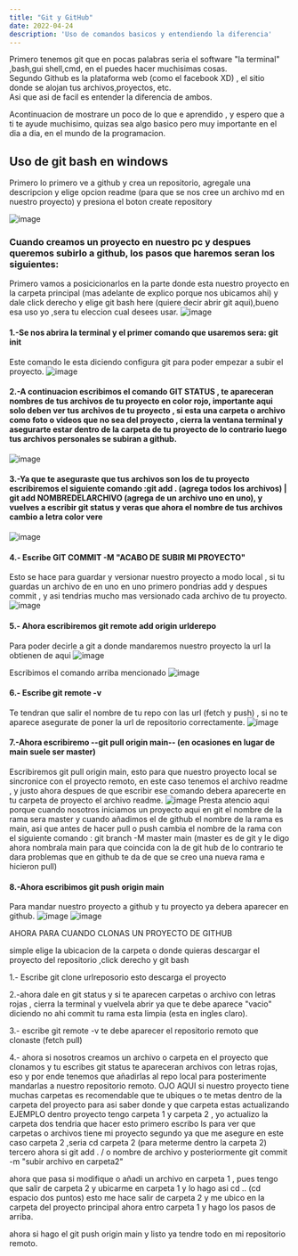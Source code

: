 ```yaml
---
title: "Git y GitHub"
date: 2022-04-24
description: 'Uso de comandos basicos y entendiendo la diferencia'
---
```


Primero tenemos git que en pocas palabras seria el software "la terminal" ,bash,gui shell,cmd, en el puedes hacer muchisimas cosas.<br>
Segundo Github es la plataforma web (como el facebook XD) , el sitio donde se alojan tus archivos,proyectos, etc.<br>
Asi que asi de facil es entender la diferencia de ambos.

Acontinuacion de mostrare un poco de lo que e aprendido , y espero que a ti te ayude muchisimo, quizas sea algo basico pero muy importante en el dia a dia, en el mundo de la programacion.


## Uso de **git bash en windows**
Primero lo primero ve a github y crea un repositorio, agregale una descripcion y elige opcion readme (para que se nos cree un archivo md en nuestro proyecto) y presiona el boton create repository<br>

![image](https://user-images.githubusercontent.com/94188197/165134496-44531c5b-fa27-46d5-996b-f00532964e10.png)


### Cuando creamos un proyecto en nuestro pc y despues queremos subirlo a github, los pasos que haremos seran los siguientes:

Primero vamos a posicicionarlos en la parte donde esta nuestro proyecto en la carpeta principal (mas adelante de explico porque nos ubicamos ahi) y dale click derecho y elige git bash here (quiere decir abrir git aqui),bueno esa uso yo ,sera tu eleccion cual desees usar.
![image](https://user-images.githubusercontent.com/94188197/165135952-e2bb6f35-77e3-4d2a-9854-288ef23c47d3.png)


#### 1.-Se nos abrira la terminal y el primer comando que usaremos sera: git init
Este comando le esta diciendo configura git para poder empezar a subir el proyecto.
![image](https://user-images.githubusercontent.com/94188197/165136398-3d7d29a7-a6a3-4069-b497-18dc777b0e6a.png)


#### 2.-A continuacion escribimos el comando GIT STATUS , te apareceran nombres de tus archivos de tu proyecto en color rojo, importante aqui solo deben ver tus archivos de tu proyecto , si esta una carpeta o archivo como foto o videos que no sea del proyecto , cierra la ventana terminal y asegurarte estar dentro de la carpeta de tu proyecto de lo contrario luego tus archivos personales se subiran a github.
![image](https://user-images.githubusercontent.com/94188197/165136642-8b0749a1-aa80-4b0b-8016-274c91046409.png)



#### 3.-Ya que te aseguraste que tus archivos son los de tu proyecto escribiremos el siguiente comando :git add . (agrega todos los archivos) | git add NOMBREDELARCHIVO (agrega de un archivo uno en uno), y vuelves a escribir git status y veras que ahora el nombre de tus archivos cambio a letra color vere
![image](https://user-images.githubusercontent.com/94188197/165136959-6120aa2c-adf5-4fb1-a7f9-544cfc9b71f3.png)


#### 4.- Escribe GIT COMMIT -M "ACABO DE SUBIR MI PROYECTO"
Esto se hace para guardar y versionar nuestro proyecto a modo local , si tu guardas un archivo de en uno en uno primero pondrias add y despues commit , y asi tendrias mucho mas versionado cada archivo de tu proyecto. 
![image](https://user-images.githubusercontent.com/94188197/165137133-5bfb6d85-5d07-4cd6-936c-298fce71164b.png)


#### 5.- Ahora escribiremos git remote add origin urlderepo <br>
Para poder decirle a git a donde mandaremos nuestro proyecto la url la obtienen de aqui
![image](https://user-images.githubusercontent.com/94188197/165137466-fd9f1b72-27e4-4218-8f91-2c48b159a3af.png)

Escribimos el comando arriba mencionado
![image](https://user-images.githubusercontent.com/94188197/165137663-61967eea-0346-4323-b1c9-31ce345de009.png)


#### 6.- Escribe git remote -v <br>
Te tendran que salir el nombre de tu repo con las url (fetch y push) , si no te aparece asegurate de poner la url de repositorio correctamente.
![image](https://user-images.githubusercontent.com/94188197/165137799-5e1cf458-04a2-45ce-9878-7aaf7da77f41.png)

#### 7.-Ahora escribiremo --git pull origin main-- (en ocasiones en lugar de main suele ser master)<br>
Escribiremos git pull origin main, esto para que nuestro proyecto local se sincronice con el proyecto remoto, en este caso tenemos el archivo readme , y justo ahora despues de que escribir ese comando debera aparecerte en tu carpeta de proyecto el archivo readme.
![image](https://user-images.githubusercontent.com/94188197/165140535-c38d39f9-4355-471d-ac05-c8fc73878030.png)
Presta atencio aqui porque cuando nosotros iniciamos un proyecto aqui en git el nombre de la rama sera master y cuando añadimos el de github el nombre de la rama es main, asi que antes de hacer pull o push cambia el nombre de la rama con el siguiente comando : git branch -M master main  (master es de git y le digo ahora nombrala main para que coincida con la de git hub de lo contrario te dara problemas que en github te da de que se creo una nueva rama e hicieron pull)

#### 8.-Ahora escribimos git push origin main<br> 
Para mandar nuestro proyecto a github y tu proyecto ya debera aparecer en github.
![image](https://user-images.githubusercontent.com/94188197/165142576-5d6c6b6b-9c4e-4bea-a79b-f54b6b9207b8.png)
![image](https://user-images.githubusercontent.com/94188197/165142758-e8e49af6-7141-4217-9cf8-e0806ccf12ec.png)


AHORA PARA CUANDO CLONAS UN PROYECTO DE GITHUB

simple elige la ubicacion de la carpeta o donde quieras descargar el proyecto del repositorio ,click derecho y git bash

1.- Escribe git clone urlreposorio
esto descarga el proyecto

2.-ahora dale en git status y si te aparecen carpetas o archivo con letras rojas ,  cierra la terminal y vuelvela abrir ya que te debe aparece "vacio" diciendo no ahi commit tu rama esta limpia (esta en ingles claro).

3.- escribe git remote -v 
te debe aparecer el repositorio remoto que clonaste (fetch pull)

4.- ahora si nosotros creamos un archivo o carpeta en el proyecto que clonamos y tu escribes git status te apareceran archivos con  letras rojas, eso y por ende tenemos que añadirlas al repo local para posterimente mandarlas a nuestro repositorio remoto.
OJO AQUI si nuestro proyecto tiene muchas carpetas es recomendable que te ubiques o te metas dentro de la carpeta del proyecto para asi saber donde y que carpeta estas actualizando EJEMPLO dentro proyecto tengo carpeta 1 y carpeta 2 , yo actualizo la carpeta dos tendria que hacer esto
primero escribo ls para ver que carpetas o archivos tiene mi proyecto
segundo ya que me asegure en este caso carpeta 2 ,seria cd carpeta 2 (para meterme dentro la carpeta 2)
tercero ahora si git add . / o nombre de archivo y posteriormente git commit -m "subir archivo en carpeta2"

ahora que pasa si modifique o añadi  un archivo en carpeta 1 , pues tengo que salir de carpeta 2 y ubicarme en carpeta 1
y lo hago asi cd .. (cd espacio dos puntos) esto me hace salir de carpeta 2 y me ubico en la carpeta del proyecto principal ahora entro carpeta 1 y hago los pasos de arriba.

ahora si hago el git push origin main y listo ya tendre todo en mi repositorio remoto.

